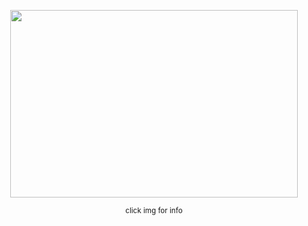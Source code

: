 
<p align="center">
  <img width="460" height="300" src="[https://files.catbox.moe/h9z2c9.png](https://borowskis.straw.page)">
</p>
<p align="center">
   <sub>click img for info</sub> 
   </p>
